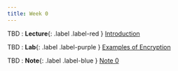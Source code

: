 ```yaml
---
title: Week 0
---
```


TBD
: **Lecture**{: .label .label-red } [Introduction](#)

TBD 
: **Lab**{: .label .label-purple } [Examples of Encryption](#)

TBD 
: **Note**{: .label .label-blue } [Note 0](#)
